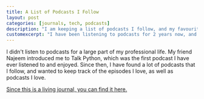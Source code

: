 ```yaml
---
title: A List of Podcasts I Follow
layout: post
categories: [journals, tech, podcasts]
description: "I am keeping a list of podcasts I follow, and my favourite episodes from each."
customexcerpt: "I have been listening to podcasts for 2 years now, and have a bunch of favourites from my listening history."
---
```


I didn't listen to podcasts for a large part of my professional life. My friend Najeem introduced me to Talk Python, which was
the first podcast I have ever listened to and enjoyed. Since then, I have found a lot of podcasts that I follow, and wanted
to keep track of the episodes I love, as well as podcasts I love.

[Since this is a living journal, you can find it here.](/tech-podcasts-i-love.html)
